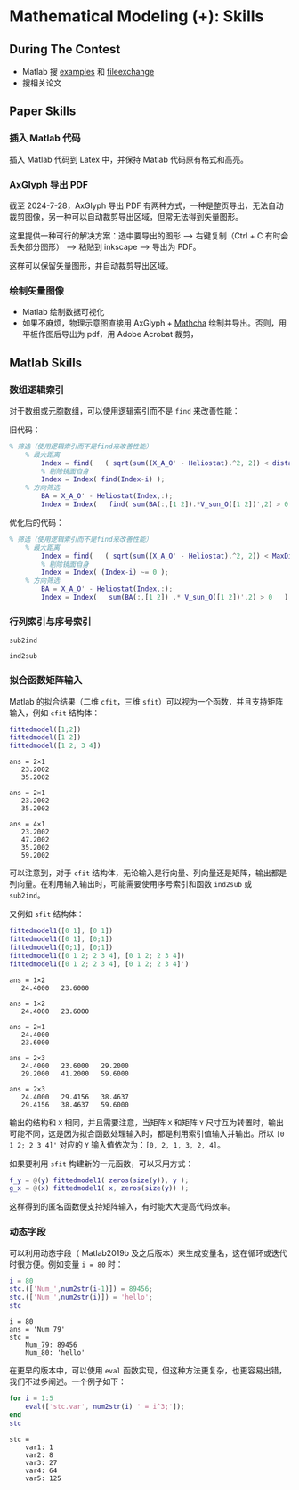 # Mathematical Modeling (+): Skills 

## During The Contest 
- Matlab 搜 [examples](https://www.mathworks.com/support/search.html?q=&fq%5B%5D=asset_type_name:documentation/example&page=1&s_tid=CRUX_topnav) 和 [fileexchange](https://www.mathworks.com/matlabcentral/fileexchange)
- 搜相关论文

## Paper Skills 

### 插入 Matlab 代码

插入 Matlab 代码到 Latex 中，并保持 Matlab 代码原有格式和高亮。

### AxGlyph 导出 PDF 

截至 2024-7-28，AxGlyph 导出 PDF 有两种方式，一种是整页导出，无法自动裁剪图像，另一种可以自动裁剪导出区域，但常无法得到矢量图形。

这里提供一种可行的解决方案：选中要导出的图形 --> 右键复制（Ctrl + C 有时会丢失部分图形） --> 粘贴到 inkscape --> 导出为 PDF。

这样可以保留矢量图形，并自动裁剪导出区域。

### 绘制矢量图像

- Matlab 绘制数据可视化
- 如果不麻烦，物理示意图直接用 AxGlyph + [Mathcha](https://www.mathcha.io/editor) 绘制并导出。否则，用平板作图后导出为 pdf，用 Adobe Acrobat 裁剪，

## Matlab Skills

### 数组逻辑索引

对于数组或元胞数组，可以使用逻辑索引而不是 `find` 来改善性能：

旧代码：

``` matlab
% 筛选（使用逻辑索引而不是find来改善性能）
    % 最大距离
        Index = find(   ( sqrt(sum((X_A_O' - Heliostat).^2, 2)) < distance_max+0.1 )   );
        % 剔除镜面自身    
        Index = Index( find(Index-i) );
    % 方向筛选
        BA = X_A_O' - Heliostat(Index,:);
        Index = Index(   find( sum(BA(:,[1 2]).*V_sun_O([1 2])',2) > 0 )   ); 
```

优化后的代码：

``` matlab 
% 筛选（使用逻辑索引而不是find来改善性能）
    % 最大距离
        Index = find(   ( sqrt(sum((X_A_O' - Heliostat).^2, 2)) < MaxDistance_he+0.1 )   );
        % 剔除镜面自身    
        Index = Index( (Index-i) ~= 0 );
    % 方向筛选
        BA = X_A_O' - Heliostat(Index,:);
        Index = Index(   sum(BA(:,[1 2]) .* V_sun_O([1 2])',2) > 0   ); 
```

### 行列索引与序号索引

`sub2ind`

`ind2sub`

### 拟合函数矩阵输入

Matlab 的拟合结果（二维 `cfit`，三维 `sfit`）可以视为一个函数，并且支持矩阵输入，例如 `cfit` 结构体：

``` matlab 
fittedmodel([1;2])
fittedmodel([1 2])
fittedmodel([1 2; 3 4])
```

``` output
ans = 2×1    
   23.2002
   35.2002

ans = 2×1    
   23.2002
   35.2002

ans = 4×1    
   23.2002
   47.2002
   35.2002
   59.2002
```

可以注意到，对于 `cfit` 结构体，无论输入是行向量、列向量还是矩阵，输出都是列向量。在利用输入输出时，可能需要使用序号索引和函数 `ind2sub` 或 `sub2ind`。

又例如 `sfit` 结构体：

``` matlab 
fittedmodel1([0 1], [0 1])
fittedmodel1([0 1], [0;1])
fittedmodel1([0;1], [0;1])
fittedmodel1([0 1 2; 2 3 4], [0 1 2; 2 3 4])
fittedmodel1([0 1 2; 2 3 4], [0 1 2; 2 3 4]')
```

``` output 
ans = 1×2    
   24.4000   23.6000

ans = 1×2    
   24.4000   23.6000

ans = 2×1    
   24.4000
   23.6000

ans = 2×3    
   24.4000   23.6000   29.2000
   29.2000   41.2000   59.6000

ans = 2×3    
   24.4000   29.4156   38.4637
   29.4156   38.4637   59.6000
```

输出的结构和 `X` 相同，并且需要注意，当矩阵 `X` 和矩阵 `Y` 尺寸互为转置时，输出可能不同，这是因为拟合函数处理输入时，都是利用索引值输入并输出。所以 `[0 1 2; 2 3 4]'` 对应的 `Y` 输入值依次为：`[0, 2, 1, 3, 2, 4]`。

如果要利用 `sfit` 构建新的一元函数，可以采用方式：

``` matlab 
f_y = @(y) fittedmodel1( zeros(size(y)), y );
g_x = @(x) fittedmodel1( x, zeros(size(y)) );
```

这样得到的匿名函数便支持矩阵输入，有时能大大提高代码效率。

### 动态字段

可以利用动态字段（ Matlab2019b 及之后版本）来生成变量名，这在循环或迭代时很方便。例如变量 `i = 80` 时：

``` matlab 
i = 80
stc.(['Num_',num2str(i-1)]) = 89456;
stc.(['Num_',num2str(i)]) = 'hello';
stc
```

``` output
i = 80
ans = 'Num_79'
stc = 
    Num_79: 89456
    Num_80: 'hello'
```

在更早的版本中，可以使用 `eval` 函数实现，但这种方法更复杂，也更容易出错，我们不过多阐述。一个例子如下：

``` matlab
for i = 1:5  
    eval(['stc.var', num2str(i) ' = i^3;']); 
end
stc
```

``` output
stc = 
    var1: 1
    var2: 8
    var3: 27
    var4: 64
    var5: 125
```

